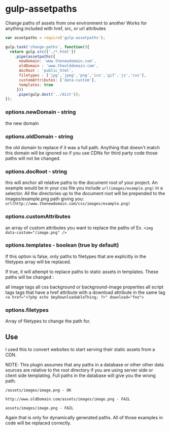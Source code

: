 gulp-assetpaths
===============

Change paths of assets from one environment to another
Works for anything included with href, src, or url attributes
```javascript
var assetpaths = require('gulp-assetpaths');

gulp.task('change-paths', function(){
  return gulp.src(['./*.html'])
    .pipe(assetpaths({
      newDomain: 'www.thenewdomain.com',
      oldDomain : 'www.theolddomain.com',
      docRoot : 'public_html',
      filetypes : ['jpg','jpeg','png','ico','gif','js','css'],
      customAttributes: ['data-custom'],
      templates: true
     }))
     .pipe(gulp.dest('../dist'));
});
```
        
### options.newDomain - string

the new domain

### options.oldDomain - string

the old domain to replace if it was a full path. Anything that doesn't match this domain will be ignored so if you use CDNs for third party code those paths will not be changed.

### options.docRoot - string

this will anchor all relative paths to the document root of your project. An example would be in your css file you include 
``url(images/example.png)`` in a selector. All the directories up to the document root will be prepended to the images/example.png path giving you:
``url(http://www.thenewdomain.com/css/images/example.png)``

### options.customAttributes

an array of custom attributes you want to replace the paths of
Ex. `<img data-custom="/image.png" />`

### options.templates - boolean (true by default)

If this option is false, only paths to filetypes that are explicitly in the filetypes array will be replaced.

If true, it will attempt to replace paths to static assets in templates. These paths will be changed : 

all image tags 
all css background or background-image properties
all script tags
tags that have a href attribute with a download attribute in the same tag
``<a href="<?php echo $myDownloadableThing; ?>" download="foo">``


### options.filetypes

Array of filetypes to change the path for. 


## Use

I used this to convert websites to start serving their static assets from a CDN. 

NOTE: This plugin assumes that any paths in a database or other other data sources are relative to the root directory if you are using server side or client side templating. Full paths in the database will give you the wrong path.

``/assets/images/image.png - OK``

``http://www.oldDomain.com/assets/images/image.png - FAIL``

``assets/images/image.png - FAIL``

Again that is only for dynamically generated paths. All of those examples in code will be replaced correctly.
